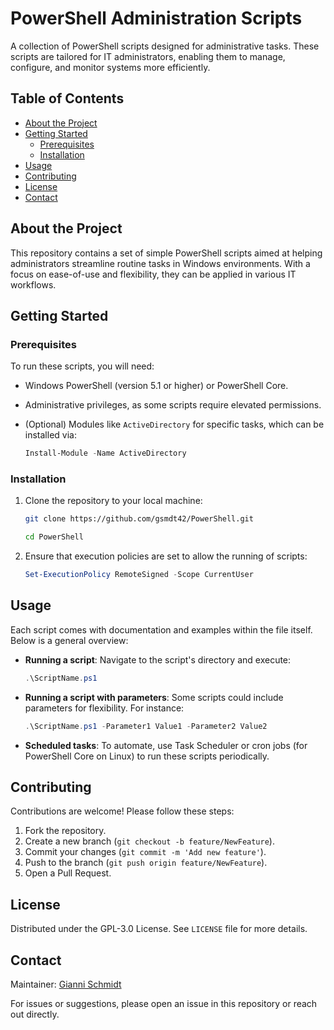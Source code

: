 # PowerShell Administration Scripts

A collection of PowerShell scripts designed for administrative tasks. These scripts are tailored for IT administrators, enabling them to manage, configure, and monitor systems more efficiently.

## Table of Contents

- [About the Project](#about-the-project)
- [Getting Started](#getting-started)
  - [Prerequisites](#prerequisites)
  - [Installation](#installation)
- [Usage](#usage)
- [Contributing](#contributing)
- [License](#license)
- [Contact](#contact)

## About the Project

This repository contains a set of simple PowerShell scripts aimed at helping administrators streamline routine tasks in Windows environments. 
With a focus on ease-of-use and flexibility, they can be applied in various IT workflows.

## Getting Started

### Prerequisites

To run these scripts, you will need:

- Windows PowerShell (version 5.1 or higher) or PowerShell Core.
- Administrative privileges, as some scripts require elevated permissions.
- (Optional) Modules like `ActiveDirectory` for specific tasks, which can be installed via:

  ```powershell
  Install-Module -Name ActiveDirectory
  ```

### Installation

1. Clone the repository to your local machine:

    ```bash
    git clone https://github.com/gsmdt42/PowerShell.git
    ```
    ```bash
    cd PowerShell
    ```
    
2. Ensure that execution policies are set to allow the running of scripts:

    ```powershell
    Set-ExecutionPolicy RemoteSigned -Scope CurrentUser
    ```
## Usage

Each script comes with documentation and examples within the file itself. Below is a general overview:

- **Running a script**: Navigate to the script's directory and execute:

    ```powershell
    .\ScriptName.ps1 
    ```

- **Running a script with parameters**: Some scripts could include parameters for flexibility. For instance:

    ```powershell
    .\ScriptName.ps1 -Parameter1 Value1 -Parameter2 Value2
    ```

- **Scheduled tasks**: To automate, use Task Scheduler or cron jobs (for PowerShell Core on Linux) to run these scripts periodically.

## Contributing

Contributions are welcome! Please follow these steps:

1. Fork the repository.
2. Create a new branch (`git checkout -b feature/NewFeature`).
3. Commit your changes (`git commit -m 'Add new feature'`).
4. Push to the branch (`git push origin feature/NewFeature`).
5. Open a Pull Request.

## License

Distributed under the GPL-3.0 License. See `LICENSE` file for more details.

## Contact

Maintainer: [Gianni Schmidt](mailto:giannischmidt2001@gmail.com)

For issues or suggestions, please open an issue in this repository or reach out directly.
